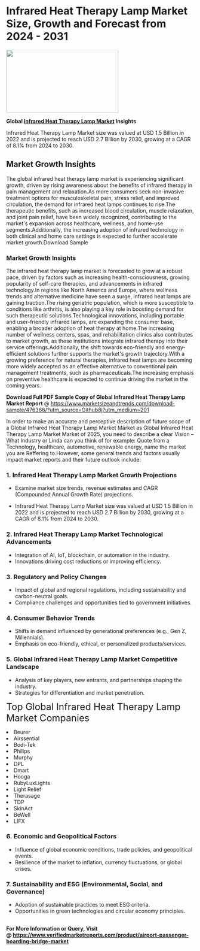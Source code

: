 <H1>Infrared Heat Therapy Lamp Market Size, Growth and Forecast from 2024 - 2031</H1><img class="aligncenter size-medium wp-image-584254" src="https://thirdeyenews.in/wp-content/uploads/2024/09/Global-Market-Research-300x168.jpeg" alt="" width="300" height="168" /><p><strong>Global&nbsp;<a href="https://www.marketsizeandtrends.com/download-sample/476366/?utm_source=Github8j?utm_medium=201">Infrared Heat Therapy Lamp Market</a> Insights</strong></p><p>Infrared Heat Therapy Lamp Market size was valued at USD 1.5 Billion in 2022 and is projected to reach USD 2.7 Billion by 2030, growing at a CAGR of 8.1% from 2024 to 2030.</p><p><h2>Market Growth Insights</h2> The global infrared heat therapy lamp market is experiencing significant growth, driven by rising awareness about the benefits of infrared therapy in pain management and relaxation.As more consumers seek non-invasive treatment options for musculoskeletal pain, stress relief, and improved circulation, the demand for infrared heat lamps continues to rise.The therapeutic benefits, such as increased blood circulation, muscle relaxation, and joint pain relief, have been widely recognized, contributing to the market's expansion across healthcare, wellness, and home-use segments.Additionally, the increasing adoption of infrared technology in both clinical and home care settings is expected to further accelerate market growth.Download Sample <h3>Market Growth Insights</h3> The infrared heat therapy lamp market is forecasted to grow at a robust pace, driven by factors such as increasing health-consciousness, growing popularity of self-care therapies, and advancements in infrared technology.In regions like North America and Europe, where wellness trends and alternative medicine have seen a surge, infrared heat lamps are gaining traction.The rising geriatric population, which is more susceptible to conditions like arthritis, is also playing a key role in boosting demand for such therapeutic solutions.Technological innovations, including portable and user-friendly infrared lamps, are expanding the consumer base, enabling a broader adoption of heat therapy at home.The increasing number of wellness centers, spas, and rehabilitation clinics also contributes to market growth, as these institutions integrate infrared therapy into their service offerings.Additionally, the shift towards eco-friendly and energy-efficient solutions further supports the market's growth trajectory.With a growing preference for natural therapies, infrared heat lamps are becoming more widely accepted as an effective alternative to conventional pain management treatments, such as pharmaceuticals.The increasing emphasis on preventive healthcare is expected to continue driving the market in the coming years.</p><p><span class=""><strong>Download Full PDF Sample Copy of Global Infrared Heat Therapy Lamp Market Report</strong> @ <a href="https://www.marketsizeandtrends.com/download-sample/476366/?utm_source=Github8j?utm_medium=201" target="_blank">https://www.marketsizeandtrends.com/download-sample/476366/?utm_source=Github8j?utm_medium=201</a></span></p><p>In order to make an accurate and perceptive description of future scope of a Global&nbsp;Infrared Heat Therapy Lamp Market Market as Global&nbsp;Infrared Heat Therapy Lamp Market Market of 2025, you need to describe a clear Vision &ndash; What Industry or Linda can you think of for example: Quote from a Technology, healthcare, automotive, renewable energy, name the market you are Reffering to.However, some general trends and factors usually impact market reports and their future outlook include:</p><h3>1.&nbsp;<strong>Infrared Heat Therapy Lamp Market Growth Projections</strong></h3><ul><li>Examine market size trends, revenue estimates and CAGR (Compounded Annual Growth Rate) projections.</li><li><p>Infrared Heat Therapy Lamp Market size was valued at USD 1.5 Billion in 2022 and is projected to reach USD 2.7 Billion by 2030, growing at a CAGR of 8.1% from 2024 to 2030.</p></li></ul><h3>2.&nbsp;<strong>Infrared Heat Therapy Lamp Market Technological Advancements</strong></h3><ul><li>Integration of AI, IoT, blockchain, or automation in the industry.</li><li>Innovations driving cost reductions or improving efficiency.</li></ul><h3>3.&nbsp;<strong>Regulatory and Policy Changes</strong></h3><ul><li>Impact of global and regional regulations, including sustainability and carbon-neutral goals.</li><li>Compliance challenges and opportunities tied to government initiatives.</li></ul><h3>4.&nbsp;<strong>Consumer Behavior Trends</strong></h3><ul><li>Shifts in demand influenced by generational preferences (e.g., Gen Z, Millennials).</li><li>Emphasis on eco-friendly, ethical, or personalized products/services.</li></ul><h3>5.&nbsp;<strong>Global Infrared Heat Therapy Lamp Market Competitive Landscape</strong></h3><ul><li>Analysis of key players, new entrants, and partnerships shaping the industry.</li><li>Strategies for differentiation and market penetration.</li></ul><p data-pm-slice="1 1 []"><span style="color: inherit; font-family: inherit; font-size: 25px;">Top Global Infrared Heat Therapy Lamp Market Companies</span></p><div class="" data-test-id=""><p><li>Beurer</li><li> Airssential</li><li> Bodi-Tek</li><li> Philips</li><li> Murphy</li><li> DPL</li><li> Dmart</li><li> Hooga</li><li> RubyLuxLights</li><li> Light Relief</li><li> Therasage</li><li> TDP</li><li> SkinAct</li><li> BeWell</li><li> LIFX</li></p></div><h3>6.&nbsp;<strong>Economic and Geopolitical Factors</strong></h3><ul><li>Influence of global economic conditions, trade policies, and geopolitical events.</li><li>Resilience of the market to inflation, currency fluctuations, or global crises.</li></ul><h3>7.&nbsp;<strong>Sustainability and ESG (Environmental, Social, and Governance)</strong></h3><ul><li>Adoption of sustainable practices to meet ESG criteria.</li><li>Opportunities in green technologies and circular economy principles.</li></ul><h2><strong style="font-size: 14px;">For More Information or Query, Visit @&nbsp;</strong><a style="background-color: #ffffff; font-size: 14px;" href="https://www.marketsizeandtrends.com/report/infrared-heat-therapy-lamp-market/" target="_blank">https://www.verifiedmarketreports.com/product/airport-passenger-boarding-bridge-market</a></h2>